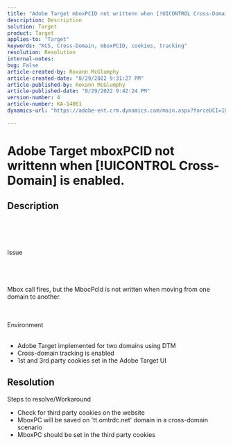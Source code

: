 ```yaml
---
title: "Adobe Target mboxPCID not writtenn when [!UICONTROL Cross-Domain] is enabled."
description: Description
solution: Target
product: Target
applies-to: "Target"
keywords: "KCS, Cross-Domain, mboxPCID, cookies, tracking"
resolution: Resolution
internal-notes: 
bug: False
article-created-by: Roxann McGlumphy
article-created-date: "8/29/2022 9:31:27 PM"
article-published-by: Roxann McGlumphy
article-published-date: "8/29/2022 9:42:24 PM"
version-number: 4
article-number: KA-14061
dynamics-url: "https://adobe-ent.crm.dynamics.com/main.aspx?forceUCI=1&pagetype=entityrecord&etn=knowledgearticle&id=003243eb-e127-ed11-9db1-002248086d3d"

---
```

# Adobe Target mboxPCID not writtenn when [!UICONTROL Cross-Domain] is enabled.

## Description

<br><br><br><br>Issue<br><br><br><br><br>
Mbox call fires, but the MbocPcId is not written when moving from one domain to another.


<br><br>Environment<br><br>
- Adobe Target implemented for two domains using DTM
- Cross-domain tracking is enabled
- 1st and 3rd party cookies set in the Adobe Target UI



## Resolution

Steps to resolve/Workaround
- Check for third party cookies on the website
- MboxPC will be saved on 'tt.omtrdc.net' domain in a cross-domain scenario
- MboxPC should be set in the third party cookies





